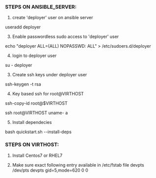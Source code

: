 
### STEPS ON ANSIBLE_SERVER:
1. create 'deployer' user on ansible server

useradd deployer

3. Enable passwordless sudo access to 'deployer'  user

echo "deployer ALL=(ALL) NOPASSWD: ALL" > /etc/sudoers.d/deployer


4. login to deployer user

su - deployer

3. Create ssh keys under deployer user 

ssh-keygen -t rsa

4. Key based ssh for root@VIRTHOST

ssh-copy-id root@$VIRTHOST

ssh root@VIRTHOST uname- a

5. Install dependecies

bash quickstart.sh --install-deps

### STEPS ON VIRTHOST:

1. Install Centos7 or RHEL7

2. Make sure exact following entry available in /etc/fstab file
devpts /dev/pts devpts gid=5,mode=620 0 0


